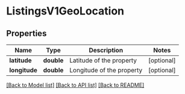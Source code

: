 # ListingsV1GeoLocation

## Properties
Name | Type | Description | Notes
------------ | ------------- | ------------- | -------------
**latitude** | **double** | Latitude of the property | [optional] 
**longitude** | **double** | Longitude of the property | [optional] 

[[Back to Model list]](../../README.md#documentation-for-models) [[Back to API list]](../../README.md#documentation-for-api-endpoints) [[Back to README]](../../README.md)

